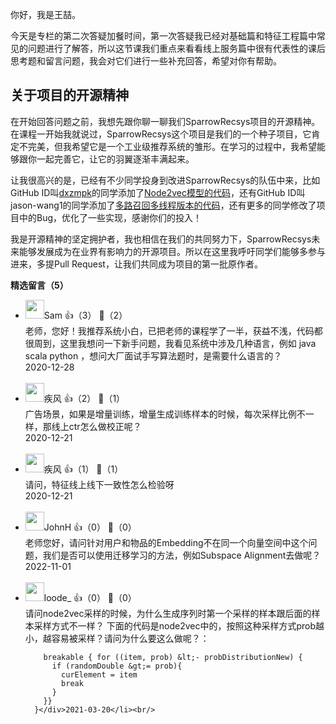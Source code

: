 你好，我是王喆。

今天是专栏的第二次答疑加餐时间，第一次答疑我已经对基础篇和特征工程篇中常见的问题进行了解答，所以这节课我们重点来看看线上服务篇中很有代表性的课后思考题和留言问题，我会对它们进行一些补充回答，希望对你有帮助。

## 关于项目的开源精神

在开始回答问题之前，我想先跟你聊一聊我们SparrowRecsys项目的开源精神。在课程一开始我就说过，SparrowRecsys这个项目是我们的一个种子项目，它肯定不完美，但我希望它是一个工业级推荐系统的雏形。在学习的过程中，我希望能够跟你一起完善它，让它的羽翼逐渐丰满起来。

让我很高兴的是，已经有不少同学投身到改进SparrowRecsys的队伍中来，比如GitHub ID叫[dxzmpk](https://github.com/dxzmpk)的同学添加了[Node2vec模型的代码](https://github.com/wzhe06/SparrowRecSys/pull/14)，还有GitHub ID叫jason-wang1的同学添加了[多路召回多线程版本的代码](https://github.com/wzhe06/SparrowRecSys/pull/13)，还有更多的同学修改了项目中的Bug，优化了一些实现，感谢你们的投入！

我是开源精神的坚定拥护者，我也相信在我们的共同努力下，SparrowRecsys未来能够发展成为在业界有影响力的开源项目。所以在这里我呼吁同学们能够多参与进来，多提Pull Request，让我们共同成为项目的第一批原作者。
<div><strong>精选留言（5）</strong></div><ul>
<li><img src="https://static001.geekbang.org/account/avatar/00/22/8e/67/afb412fb.jpg" width="30px"><span>Sam</span> 👍（3） 💬（2）<div>老师，您好！我推荐系统小白，已把老师的课程学了一半，获益不浅，代码都很周到，这里我想问一下新手问题，我看见系统中涉及几种语言，例如 java scala python ，想问大厂面试手写算法题时，是需要什么语言的？</div>2020-12-28</li><br/><li><img src="http://thirdwx.qlogo.cn/mmopen/vi_32/Q0j4TwGTfTJk3PElN2J96PPD6IZfkenCeWqv2WNdjUNANkoAJngMx6YPy9QNIZDvW7MAQIn2PXd20EIumicy8jQ/132" width="30px"><span>疾风</span> 👍（2） 💬（1）<div>广告场景，如果是增量训练，增量生成训练样本的时候，每次采样比例不一样，那线上ctr怎么做校正呢？</div>2020-12-21</li><br/><li><img src="http://thirdwx.qlogo.cn/mmopen/vi_32/Q0j4TwGTfTJk3PElN2J96PPD6IZfkenCeWqv2WNdjUNANkoAJngMx6YPy9QNIZDvW7MAQIn2PXd20EIumicy8jQ/132" width="30px"><span>疾风</span> 👍（1） 💬（1）<div>请问，特征线上线下一致性怎么检验呀</div>2020-12-21</li><br/><li><img src="https://static001.geekbang.org/account/avatar/00/30/9e/44/b9d6a4a9.jpg" width="30px"><span>JohnH</span> 👍（0） 💬（0）<div>老师您好，请问针对用户和物品的Embedding不在同一个向量空间中这个问题，我们是否可以使用迁移学习的方法，例如Subspace Alignment去做呢？</div>2022-11-01</li><br/><li><img src="https://static001.geekbang.org/account/avatar/00/0f/d0/8c/d058d6c3.jpg" width="30px"><span>loode_</span> 👍（0） 💬（0）<div>请问node2vec采样的时候，为什么生成序列时第一个采样的样本跟后面的样本采样方式不一样？
下面的代码是node2vec中的，按照这种采样方式prob越小，越容易被采样？请问为什么要这么做呢？：

        breakable { for ((item, prob) &lt;- probDistributionNew) {
          if (randomDouble &gt;= prob){
            curElement = item
            break
          }
        }}
      }</div>2021-03-20</li><br/>
</ul>